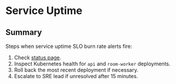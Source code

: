 # Service Uptime

## Summary
Steps when service uptime SLO burn rate alerts fire:

1. Check [status page](https://status.pokerhub.example.com).
2. Inspect Kubernetes health for `api` and `room-worker` deployments.
3. Roll back the most recent deployment if necessary.
4. Escalate to SRE lead if unresolved after 15 minutes.
